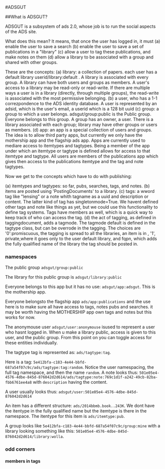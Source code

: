 #ADSGUT

##What is ADSGUT?

ADSGUT is a subsystem of ads 2.0, whose job is to run the social aspects of the ADS site.

What does this mean? It means, that once the user has logged in, it must
(a) enable the user to save a search
(b) enable the user to save a set of publications in a "library"
(c) allow a user to tag these publications, and make notes on them
(d) allow a library to be associated with a group and shared with other groups.

These are the concepts:
(a) library: a collection of papers. each user has a default library userid/library:default . A library is associated with every group. A library can have both users and groups as members. A user's access to a library may be read-only or
read-write. If there are multiple ways a user is in a library (directly, through multiple groups), the read-write is associated with the most permissive belonging.
(b) a user, who has a 1-1 correzpondence to the ADS identity database. A user is represented by an adsid, which
is the user's email, a userid which is a 128 bit uuid
(c) group: a group to which a user belongs. adsgut/group:public is the Public group.
Everyone belongs to this group. A group has an owner, a user. There is a library associated with each group; 
library may have other groups or users as members.
(d) app: an app is a special collection of users and groups. The idea is to allow third party apps, but currently we only have the mothership app and the flagship ads app. Apps are currently used to mediare access to itemtypes and tagtypes.
Being a member of the app under which an itemtype or tagtype is defined allows for access to that itemtype and tagtype.
All users are members of the publications app which gives then access to the publications itemtype and the tag and note tagtypes.

Now we get to the concepts which have to do with publishing:

(a) itemtypes and tagtypes: so far, pubs, searches, tags, and notes.
(b) items are posted using 'PostingDocuments' to a library.
(c) tags: a wword tag like "lensing" or a note whith tagname as a uuid and description or content. The latter kind of
tag has singletonmode=True. We havent defined other tags and note like things as yet, but we could use this functionality
to define tag systems. Tags have members as well, which is a quick way to keep track of who can access the tag.
(d) the act of tagging, as defined in taggingdocument, adds a tagmode. The tagmode default is defined in the tagtype
class, but can be overrode in the tagging. The choices are '0':promiscuous, the tagging is spread to all the libraries, an item is in , '1', private,where it goes only to the user default library, and fqpn, which adds the fully qualified name of the library the tag should be posted in.

### namespaces

The public group `adsgut/group:public`

The library for this public group is `adsgut/library:public`

Everyone belongs to this app but it has no use: `adsgut/app:adsgut`. This is the mothership app.

Everyone belongsto the flagship app `ads/app:publications` and the use here is to make sure all have access to tags, notes
pubs and searches. it may be worth having the MOTHERSHIP app own tags and notes but this works for now.

The anonymouse user `adsgut/user:anonymouse` isused to represent a user who hasnt logged in. When u make a library public, access is given to this user, and the public group. From this point on you can toggle access for these entities individually.

The tagtype tag is represented as: `ads/tagtype:tag`.

Here is a tag: `5e412bfa-c183-4e44-bbfd-687a54f07c9c/ads/tagtype:tag:random`. Notice the user namespacing, the full
tag namespace, and then the name `random`. A note looks thus: `501e05e4-4576-4dbe-845d-876042d2d614/ads/tagtype:note:769c1d1f-a242-49cb-82ba-fbb6761ee4a8` with `description` having the content.

A user usually looks thus: `adsgut/user:501e05e4-4576-4dbe-845d-876042d2d614`

An item has a different structure: `ads/2014bbmb.book..243K`. We dont have the itentype in the
fully qualified name but the itemtype is there in the namespace. The itentype for this item is `ads/itemtype:pub`.

A group looks like `5e412bfa-c183-4e44-bbfd-687a54f07c9c/group:mine` with a library looking something like this:
`501e05e4-4576-4dbe-845d-876042d2d614/library:wolla`.

### odd corners

#### members in tags